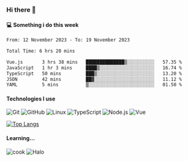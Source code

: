 ### Hi there 👋

#### 💻 Something i do this week

<!--START_SECTION:waka-->

```txt
From: 12 November 2023 - To: 19 November 2023

Total Time: 6 hrs 20 mins

Vue.js       3 hrs 38 mins   ██████████████▒░░░░░░░░░░   57.35 %
JavaScript   1 hr 3 mins     ████▒░░░░░░░░░░░░░░░░░░░░   16.74 %
TypeScript   50 mins         ███▒░░░░░░░░░░░░░░░░░░░░░   13.20 %
JSON         42 mins         ██▓░░░░░░░░░░░░░░░░░░░░░░   11.12 %
YAML         5 mins          ▒░░░░░░░░░░░░░░░░░░░░░░░░   01.50 %
```

<!--END_SECTION:waka-->


#### Technologies I use
![Git](https://img.shields.io/badge/-Git-222222?style=flat&logo=git&logoColor=F05032)
![GitHub](https://img.shields.io/badge/-GitHub-181717?style=flat&logo=github)
![Linux](https://img.shields.io/badge/-Linux-222222?style=flat&logo=linux&logoColor=FCC624)
![TypeScript](https://img.shields.io/badge/-TypeScript-000000?style=flat&logo=typescript)
![Node.js](https://img.shields.io/badge/-Node.js-222222?style=flat&logo=node.js&logoColor=339933)
![Vue](https://img.shields.io/badge/-Vue-222222?style=flat&logo=Vue.js&logoColor=4FC08D)

[![Top Langs](https://github-readme-stats.vercel.app/api/top-langs/?username=GodlessLiu&layout=compact)](https://github.com/anuraghazra/github-readme-stats)
#### Learning...
![cook](https://img.shields.io/badge/cook-v0.0.0-yellow.svg)
![Halo](https://img.shields.io/badge/Halo-v2.9.0-blue.svg)
